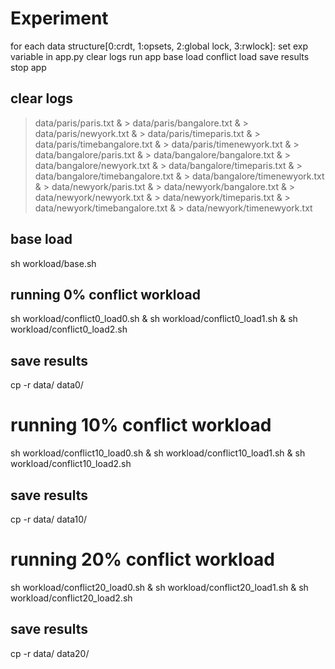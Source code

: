 # Experiment
for each data structure[0:crdt, 1:opsets, 2:global lock, 3:rwlock]:
  set exp variable in app.py
  clear logs
  run app
  base load
  conflict load
  save results
  stop app

## clear logs
> data/paris/paris.txt & > data/paris/bangalore.txt & > data/paris/newyork.txt & > data/paris/timeparis.txt & > data/paris/timebangalore.txt & > data/paris/timenewyork.txt & > data/bangalore/paris.txt & > data/bangalore/bangalore.txt & > data/bangalore/newyork.txt & > data/bangalore/timeparis.txt & > data/bangalore/timebangalore.txt & > data/bangalore/timenewyork.txt & > data/newyork/paris.txt & > data/newyork/bangalore.txt & > data/newyork/newyork.txt & > data/newyork/timeparis.txt & > data/newyork/timebangalore.txt & > data/newyork/timenewyork.txt

## base load
sh workload/base.sh

## running 0% conflict workload
sh workload/conflict0_load0.sh & sh workload/conflict0_load1.sh & sh workload/conflict0_load2.sh 
## save results
cp -r data/ data0<api>/

# running 10% conflict workload
sh workload/conflict10_load0.sh & sh workload/conflict10_load1.sh & sh workload/conflict10_load2.sh 
## save results
cp -r data/ data10<api>/

# running 20% conflict workload
sh workload/conflict20_load0.sh & sh workload/conflict20_load1.sh & sh workload/conflict20_load2.sh 
## save results
cp -r data/ data20<api>/